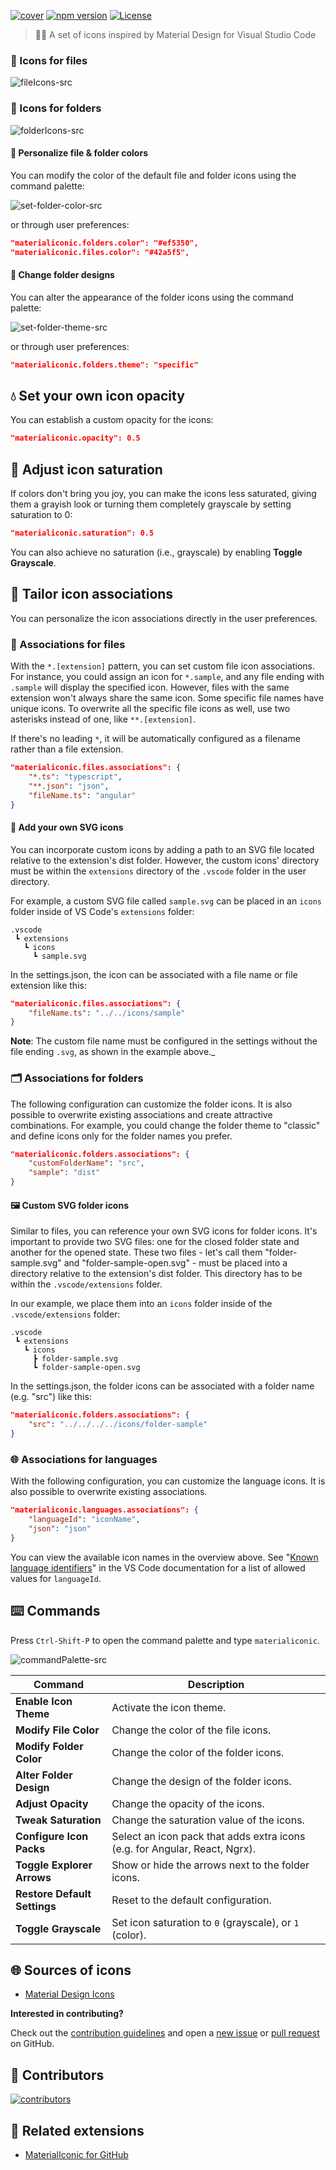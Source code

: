 [![cover][cover-src]][cover-href]
[![npm version][npm-version-src]][npm-version-href]
[![License][license-src]][license-href]

> 🌠🥳 A set of icons inspired by Material Design for Visual Studio Code

### 📄 Icons for files

![fileIcons-src]

### 📁 Icons for folders

![folderIcons-src]

#### 🎨 Personalize file & folder colors

You can modify the color of the default file and folder icons using the command palette:

![set-folder-color-src]

or through user preferences:

```json
"materialiconic.folders.color": "#ef5350",
"materialiconic.files.color": "#42a5f5",
```

#### 📁 Change folder designs

You can alter the appearance of the folder icons using the command palette:

![set-folder-theme-src]

or through user preferences:

```json
"materialiconic.folders.theme": "specific"
```

## 💧 Set your own icon opacity

You can establish a custom opacity for the icons:

```json
"materialiconic.opacity": 0.5
```

## 🌈 Adjust icon saturation

If colors don't bring you joy, you can make the icons less saturated, giving them a grayish look or turning them completely grayscale by setting saturation to 0:

```json
"materialiconic.saturation": 0.5
```

You can also achieve no saturation (i.e., grayscale) by enabling **Toggle Grayscale**.

## 🔄 Tailor icon associations

You can personalize the icon associations directly in the user preferences.

### 📎 Associations for files

With the `*.[extension]` pattern, you can set custom file icon associations. For instance, you could assign an icon for `*.sample`, and any file ending with `.sample` will display the specified icon. However, files with the same extension won't always share the same icon. Some specific file names have unique icons. To overwrite all the specific file icons as well, use two asterisks instead of one, like `**.[extension]`.

If there's no leading `*`, it will be automatically configured as a filename rather than a file extension.

```json
"materialiconic.files.associations": {
    "*.ts": "typescript",
    "**.json": "json",
    "fileName.ts": "angular"
}
```

#### 🎨 Add your own SVG icons

You can incorporate custom icons by adding a path to an SVG file located relative to the extension's dist folder. However, the custom icons' directory must be within the `extensions` directory of the `.vscode` folder in the user directory.

For example, a custom SVG file called `sample.svg` can be placed in an `icons` folder inside of VS Code's `extensions` folder:

```
.vscode
 ┗ extensions
   ┗ icons
     ┗ sample.svg
```

In the settings.json, the icon can be associated with a file name or file extension like this:

```json
"materialiconic.files.associations": {
    "fileName.ts": "../../icons/sample"
}
```

**Note**: The custom file name must be configured in the settings without the file ending `.svg`, as shown in the example above._

### 🗂️ Associations for folders

The following configuration can customize the folder icons. It is also possible to overwrite existing associations and create attractive combinations. For example, you could change the folder theme to "classic" and define icons only for the folder names you prefer.

```json
"materialiconic.folders.associations": {
    "customFolderName": "src",
    "sample": "dist"
}
```

#### 🖼️ Custom SVG folder icons

Similar to files, you can reference your own SVG icons for folder icons. It's important to provide two SVG files: one for the closed folder state and another for the opened state. These two files - let's call them "folder-sample.svg" and "folder-sample-open.svg" - must be placed into a directory relative to the extension's dist folder. This directory has to be within the `.vscode/extensions` folder.

In our example, we place them into an `icons` folder inside of the `.vscode/extensions` folder:

```
.vscode
 ┗ extensions
   ┗ icons
     ┣ folder-sample.svg
     ┗ folder-sample-open.svg
```

In the settings.json, the folder icons can be associated with a folder name (e.g. "src") like this:

```json
"materialiconic.folders.associations": {
    "src": "../../../../icons/folder-sample"
}
```

### 🌐 Associations for languages

With the following configuration, you can customize the language icons. It is also possible to overwrite existing associations.

```json
"materialiconic.languages.associations": {
    "languageId": "iconName",
    "json": "json"
}
```

You can view the available icon names in the overview above. See "[Known language identifiers](https://code.visualstudio.com/docs/languages/identifiers#_known-language-identifiers)" in the VS Code documentation for a list of allowed values for `languageId`.

## ⌨️ Commands

Press `Ctrl-Shift-P` to open the command palette and type `materialiconic`.

![commandPalette-src]

<p></p>

| Command                           | Description                                                                         |
| --------------------------------- | ----------------------------------------------------------------------------------- |
| **Enable Icon Theme**             | Activate the icon theme.                                                            |
| **Modify File Color**             | Change the color of the file icons.                                                 |
| **Modify Folder Color**           | Change the color of the folder icons.                                               |
| **Alter Folder Design**           | Change the design of the folder icons.                                              |
| **Adjust Opacity**                | Change the opacity of the icons.                                                    |
| **Tweak Saturation**              | Change the saturation value of the icons.                                           |
| **Configure Icon Packs**          | Select an icon pack that adds extra icons (e.g. for Angular, React, Ngrx).          |
| **Toggle Explorer Arrows**        | Show or hide the arrows next to the folder icons.                                   |
| **Restore Default Settings**      | Reset to the default configuration.                                                 |
| **Toggle Grayscale**              | Set icon saturation to `0` (grayscale), or `1` (color).                             |

## 🌐 Sources of icons

- [Material Design Icons](https://materialdesignicons.com/)

**Interested in contributing?**

Check out the [contribution guidelines](https://github.com/nyxb/materialiconic/blob/main/CONTRIBUTING.md) and open a [new issue](https://github.com/nyxb/materialiconic/issues) or [pull request](https://github.com/nyxb/materialiconic/pulls) on GitHub.

## 🤝 Contributors
[![contributors][contributors-src]][contributors-href]

## 🧩 Related extensions

- [MaterialIconic for GitHub](https://github.com/nyxb/github-materialiconic-extension)

[npm-version-src]: https://img.shields.io/npm/v/materialiconic?style=flat&colorA=18181B&colorB=14F195
[npm-version-href]: https://npmjs.com/package/materialiconic

[license-src]: https://img.shields.io/github/license/nyxblabs/materialiconic.svg?style=flat&colorA=18181B&colorB=14F195
[license-href]: https://github.com/nyxblabs/materialiconic/blob/main/LICENSE

<!-- Cover -->
[cover-src]: https://raw.githubusercontent.com/nyxblabs/materialiconic/main/.github/assets/cover-github-materialiconic.png
[cover-href]: https://💻nyxb.ws

<!-- Images -->
[commandPalette-src]: https://raw.githubusercontent.com/nyxblabs/materialiconic/main/images/commandPalette.png
[fileIcons-src]: https://raw.githubusercontent.com/nyxblabs/materialiconic/main/images/fileIcons.png
[folderIcons-src]: https://raw.githubusercontent.com/nyxblabs/materialiconic/main/images/folderIcons.png
[set-folder-color-src]: https://raw.githubusercontent.com/nyxblabs/materialiconic/main/images/set-folder-color.gif
[set-folder-theme-src]: https://raw.githubusercontent.com/nyxblabs/materialiconic/main/images/set-folder-theme.gif
[contributors-href]: https://github.com/nyxblabs/materialiconic/graphs/contributors
[contributors-src]: https://raw.githubusercontent.com/nyxblabs/materialiconic/main/images/contributors.png

